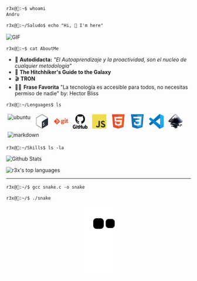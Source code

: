 ```console
r3x@🦖​:~$ whoami
Andru
```

```console
r3x@🦖​:~/Saludo$ echo "Hi, 👋​ I'm here"
```  


<img align="center" height="270px" width="450px" alt="GIF" src="https://c.tenor.com/nIPLRnaTx7gAAAAC/trex-pc.gif"/>

```console
r3x@🦖​:~$ cat AboutMe
``` 

- 🤖 **Autodidacta:** *"El Autoaprendizaje y la proactividad, son el nucleo de cualquier metodología"*
- 📘 **The Hitchhiker's Guide to the Galaxy**
- 🎬 **TRON**
- 🧙‍♂️  **Frase Favorita** "La tecnología es accesible para todos, no necesitas permiso de nadie" by: Hector Bliss

```console
r3x@🦖​:~/Lenguages$ ls
```  
<p align="left">
  <img src="https://cdn.jsdelivr.net/gh/devicons/devicon/icons/ubuntu/ubuntu-plain.svg" alt="ubuntu" width=40 height="40" style="vertical-align:top; margin:4px">
  
  <img src="https://raw.githubusercontent.com/devicons/devicon/master/icons/bash/bash-original.svg" alt="bash" width=40 height="40" style="vertical-align:top; margin:4px">
  
  <img src="https://raw.githubusercontent.com/devicons/devicon/master/icons/git/git-plain-wordmark.svg" alt="git" width=40 height="40" style="vertical-align:top; margin:4px">
  
  <img src="https://raw.githubusercontent.com/devicons/devicon/master/icons/github/github-original-wordmark.svg" alt="github" width=40 height="40" style="vertical-align:top; margin:4px">
  
  <img src="https://raw.githubusercontent.com/devicons/devicon/master/icons/javascript/javascript-original.svg" alt="Javascript" width=40 height="40" style="vertical-align:top; margin:4px">
  
  <img src="https://raw.githubusercontent.com/devicons/devicon/master/icons/html5/html5-original.svg" alt="html" width=40 height="40" style="vertical-align:top; margin:4px">
  
  <img src="https://raw.githubusercontent.com/devicons/devicon/master/icons/css3/css3-original.svg" alt="css" width=40 height="40" style="vertical-align:top; margin:4px">
 
  <img src="https://raw.githubusercontent.com/devicons/devicon/master/icons/vscode/vscode-original.svg" alt="VS Code" width=40 height="40" style="vertical-align:top; margin:4px">
  
  <img src="https://raw.githubusercontent.com/devicons/devicon/master/icons/inkscape/inkscape-original.svg" alt="inkscape" width=40 height="40" style="vertical-align:top; margin:4px">
  
  <img src="https://cdn.jsdelivr.net/gh/devicons/devicon/icons/markdown/markdown-original.svg" alt="markdown" width=40 height="40" style="vertical-align:top; margin:4px"/>
</p>

```console
r3x@🦖​:~/Skills$ ls -la
```  

![Github Stats](https://github-readme-stats.vercel.app/api?username=r3x-42&show_icons=true&title_color=06FF00&icon_color=79ff97&text_color=9f9f9f&bg_color=151515)

![r3x's top languages](https://github-readme-stats.vercel.app/api/top-langs/?username=r3x-42&layout=compact&theme=radical&hide=asp.net&langs_count=10)

***********************************
```console
r3x@🦖​:~/$ gcc snake.c -o snake
```

```console
r3x@🦖​:~/$ ./snake
```

<div align="center">
   <a href="https://github.com/Zurdo1">
     <img align="center" src="https://github.com/r3x-42/r3x-42/blob/output/github-contribution-grid-snake.svg" alt="r3x-42" /></p></p>
 </div>
